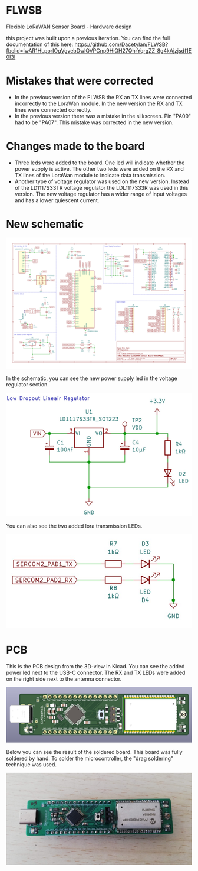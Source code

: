 # FLWSB
Flexible LoRaWAN Sensor Board - Hardware design

this project was built upon a previous iteration. You can find the full documentation of this here: https://github.com/Dacetylan/FLWSB?fbclid=IwAR1HLporIOgVgvebDwlQVPCnp9HiQH27QhrYqrgZZ_8g4kAjzjsdf1E0I3I

# Mistakes that were corrected
- In the previous version of the FLWSB the RX an TX lines were connected incorrectly to the LoraWan module. In the new version the RX and TX lines were connected correctly.
- In the previous version there was a mistake in the silkscreen. Pin "PA09" had to be "PA07". This mistake was corrected in the new version.

# Changes made to the board
- Three leds were added to the board. One led will indicate whether the power supply is active. The other two leds were added on the RX and TX lines of the LoraWan module to indicate data transmission.
- Another type of voltage regulator was used on the new version. Instead of the LD1117S33TR voltage regulator the LDL1117S33R was used in this version. The new voltage regulator has a wider range of input voltages and has a lower quiescent current.

# New schematic
![FLWSB](assets/FLWSB-SAMDaaNo21.svg 'Figuur 1: New schematic of the FLWSB')

In the schematic, you can see the new power supply led in the voltage regulator section.

![FLWSB](assets/powersupply.jpg 'Figuur 2: New power supply led')

You can also see the two added lora transmission LEDs.

![FLWSB](assets/LoraLeds.jpg 'Figuur 3: LoRa transmission LEDs')

# PCB
This is the PCB design from the 3D-view in Kicad. You can see the added power led next to the USB-C connector. The RX and TX LEDs were added on the right side next to the antenna connector.

![FLWSB](assets/FLWSB.png 'Figuur 4: 3D view of the new FLWSB version')

Below you can see the result of the soldered board. This board was fully soldered by hand. To solder the microcontroller, the "drag soldering" technique was used.

![FLWSB](assets/FLWSB_soldered.jpg 'Figuur 5: soldered FLWSB')

